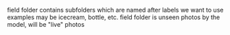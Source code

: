 field folder contains subfolders which are named after labels we want to use
examples may be icecream, bottle, etc.
field folder is unseen photos by the model, will be "live" photos